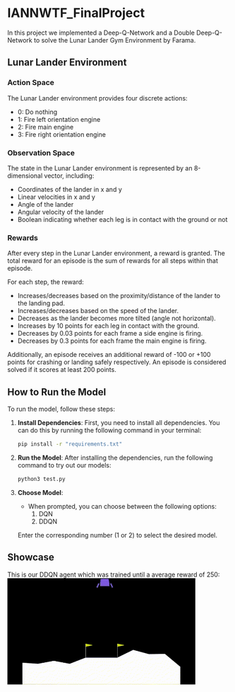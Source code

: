 # IANNWTF_FinalProject
In this project we implemented a Deep-Q-Network and a Double Deep-Q-Network to solve the Lunar Lander Gym Environment by Farama. 

## Lunar Lander Environment

### Action Space
The Lunar Lander environment provides four discrete actions:
- 0: Do nothing
- 1: Fire left orientation engine
- 2: Fire main engine
- 3: Fire right orientation engine

### Observation Space
The state in the Lunar Lander environment is represented by an 8-dimensional vector, including:
- Coordinates of the lander in x and y
- Linear velocities in x and y
- Angle of the lander
- Angular velocity of the lander
- Boolean indicating whether each leg is in contact with the ground or not

### Rewards
After every step in the Lunar Lander environment, a reward is granted. The total reward for an episode is the sum of rewards for all steps within that episode.

For each step, the reward:
- Increases/decreases based on the proximity/distance of the lander to the landing pad.
- Increases/decreases based on the speed of the lander.
- Decreases as the lander becomes more tilted (angle not horizontal).
- Increases by 10 points for each leg in contact with the ground.
- Decreases by 0.03 points for each frame a side engine is firing.
- Decreases by 0.3 points for each frame the main engine is firing.

Additionally, an episode receives an additional reward of -100 or +100 points for crashing or landing safely respectively. An episode is considered solved if it scores at least 200 points.

## How to Run the Model
To run the model, follow these steps:

1. **Install Dependencies**: First, you need to install all dependencies. You can do this by running the following command in your terminal:
    ```bash
    pip install -r "requirements.txt"
    ```
   
2. **Run the Model**: After installing the dependencies, run the following command to try out our models:
    ```bash
    python3 test.py
    ```

3. **Choose Model**:
    - When prompted, you can choose between the following options:
        1. DQN
        2. DDQN

    Enter the corresponding number (1 or 2) to select the desired model.

## Showcase
This is our DDQN agent which was trained until a average reward of 250:
![DDQN with average reward of 250](gifs/DDQN_250.gif)
